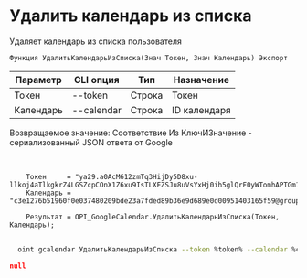 ﻿---
sidebar_position: 4
---

# Удалить календарь из списка
 Удаляет календарь из списка пользователя



`Функция УдалитьКалендарьИзСписка(Знач Токен, Знач Календарь) Экспорт`

  | Параметр | CLI опция | Тип | Назначение |
  |-|-|-|-|
  | Токен | --token | Строка | Токен |
  | Календарь | --calendar | Строка | ID календаря |

  
  Возвращаемое значение:   Соответствие Из КлючИЗначение - сериализованный JSON ответа от Google

<br/>




```bsl title="Пример кода"
    Токен     = "ya29.a0AcM612zmTq3HijDy5D8xu-llkoj4aTlkgkrZ4LGSZcpCOnX1Z6xu9IsTLXFZSJu8uVsYxHj0ih5glQrF0yWTomhAPTGm1M9Kk7ZvYIwpm...";
    Календарь = "c3e1276b51960f0e037480209bde23a7fded89b36e9d689e0d00951403165f59@group.calendar.google.com";

    Результат = OPI_GoogleCalendar.УдалитьКалендарьИзСписка(Токен, Календарь);
```



```sh title="Пример команды CLI"
    
  oint gcalendar УдалитьКалендарьИзСписка --token %token% --calendar %calendar%

```

```json title="Результат"
null
```
